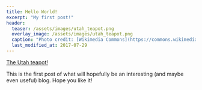 ```yaml
---
title: Hello World!
excerpt: "My first post!"
header:
  teaser: /assets/images/utah_teapot.png
  overlay_image: /assets/images/utah_teapot.png
  caption: "Photo credit: [Wikimedia Commons](https://commons.wikimedia.org/wiki/Category:Utah_teapot#/media/File:Utah_teapot_simple_2.png)"
  last_modified_at: 2017-07-29
---
```


[The Utah teapot!](https://en.wikipedia.org/wiki/Utah_teapot)

This is the first post of what will hopefully be an interesting (and maybe even useful) blog. Hope you like it!
